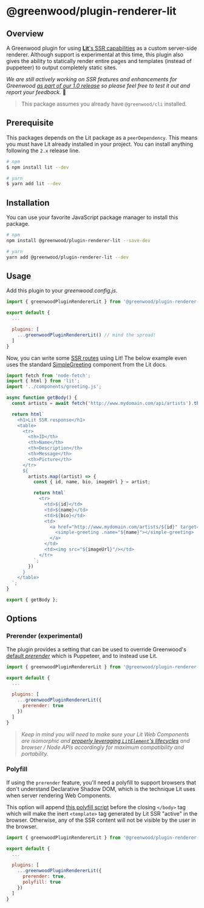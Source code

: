 # @greenwood/plugin-renderer-lit

## Overview

A Greenwood plugin for using [**Lit**'s SSR capabilities](https://github.com/lit/lit/tree/main/packages/labs/ssr) as a custom server-side renderer.  Although support is experimental at this time, this plugin also gives the ability to statically render entire pages and templates (instead of puppeteer) to output completely static sites.

_We are still actively working on SSR features and enhancements for Greenwood [as part of our 1.0 release](https://github.com/ProjectEvergreen/greenwood/issues?q=is%3Aissue+is%3Aopen+label%3Assr+milestone%3A1.0) so please feel free to test it out and report your feedback._  🙏

> This package assumes you already have `@greenwood/cli` installed.


## Prerequisite

This packages depends on the Lit package as a `peerDependency`.  This means you must have Lit already installed in your project.  You can install anything following the `2.x` release line.

```sh
# npm
$ npm install lit --dev

# yarn
$ yarn add lit --dev
```

## Installation

You can use your favorite JavaScript package manager to install this package.

```bash
# npm
npm install @greenwood/plugin-renderer-lit --save-dev

# yarn
yarn add @greenwood/plugin-renderer-lit --dev
```

## Usage
Add this plugin to your _greenwood.config.js_.

```javascript
import { greenwoodPluginRendererLit } from '@greenwood/plugin-renderer-lit';

export default {
  ...

  plugins: [
    ...greenwoodPluginRendererLit() // mind the spread!
  ]
}
```

Now, you can write some [SSR routes](/docs/server-rendering/) using Lit!  The below example even uses the standard [SimpleGreeting](https://lit.dev/playground/) component from the Lit docs.
```js
import fetch from 'node-fetch';
import { html } from 'lit';
import '../components/greeting.js';

async function getBody() {
  const artists = await fetch('http://www.mydomain.com/api/artists').then(resp => resp.json());

  return html`
    <h1>Lit SSR response</h1>
    <table>
      <tr>
        <th>ID</th>
        <th>Name</th>
        <th>Description</th>
        <th>Message</th>
        <th>Picture</th>
      </tr>
      ${
        artists.map((artist) => {
          const { id, name, bio, imageUrl } = artist;

          return html`
            <tr>
              <td>${id}</td>
              <td>${name}</td>
              <td>${bio}</td>
              <td>
                <a href="http://www.mydomain.com/artists/${id}" target="_blank">
                  <simple-greeting .name="${name}"></simple-greeting>
                </a>
              </td>
              <td><img src="${imageUrl}"/></td>
            </tr>
          `;
        })
      }
    </table>
  `;
}

export { getBody };
```

## Options

### Prerender (experimental)

The plugin provides a setting that can be used to override Greenwood's [default _prerender_](/docs/configuration/#prerender) which is Puppeteer, and to instead use Lit.

```javascript
import { greenwoodPluginRendererLit } from '@greenwood/plugin-renderer-lit';

export default {
  ...

  plugins: [
    ...greenwoodPluginRendererLit({
      prerender: true
    })
  ]
}
```

> _Keep in mind you will need to make sure your Lit Web Components are isomorphic and [properly leveraging `LitElement`'s lifecycles](https://github.com/lit/lit/tree/main/packages/labs/ssr#notes-and-limitations) and browser / Node APIs accordingly for maximum compatibility and portability._

### Polyfill

If using the `prerender` feature, you'll need a polyfill to support browsers that don't understand Declarative Shadow DOM, which is the technique Lit uses when server rendering Web Components.

This option will append [this polyfill script](https://web.dev/declarative-shadow-dom/#polyfill) before the closing `</body>` tag which will make the inert `<template>` tag generated by Lit SSR "active" in the browser.  Otherwise, any of the SSR content will not be visible by the user in the browser.

```javascript
import { greenwoodPluginRendererLit } from '@greenwood/plugin-renderer-lit';

export default {
  ...

  plugins: [
    ...greenwoodPluginRendererLit({
      prerender: true,
      polyfill: true
    })
  ]
}
```